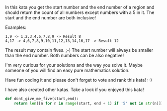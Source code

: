 In this kata you get the start number and the end number of a region and should return the count of all numbers except numbers with a 5 in it. The start and the end number are both inclusive!

Examples:

    1,9 -> 1,2,3,4,6,7,8,9 -> Result 8
    4,17 -> 4,6,7,8,9,10,11,12,13,14,16,17 -> Result 12
The result may contain fives. ;-)
The start number will always be smaller than the end number. Both numbers can be also negative!

I'm very curious for your solutions and the way you solve it. Maybe someone of you will find an easy pure mathematics solution.

Have fun coding it and please don't forget to vote and rank this kata! :-)

I have also created other katas. Take a look if you enjoyed this kata!
```py
def dont_give_me_five(start,end):
    return len([n for n in range(start, end + 1) if '5' not in str(n)])
```
